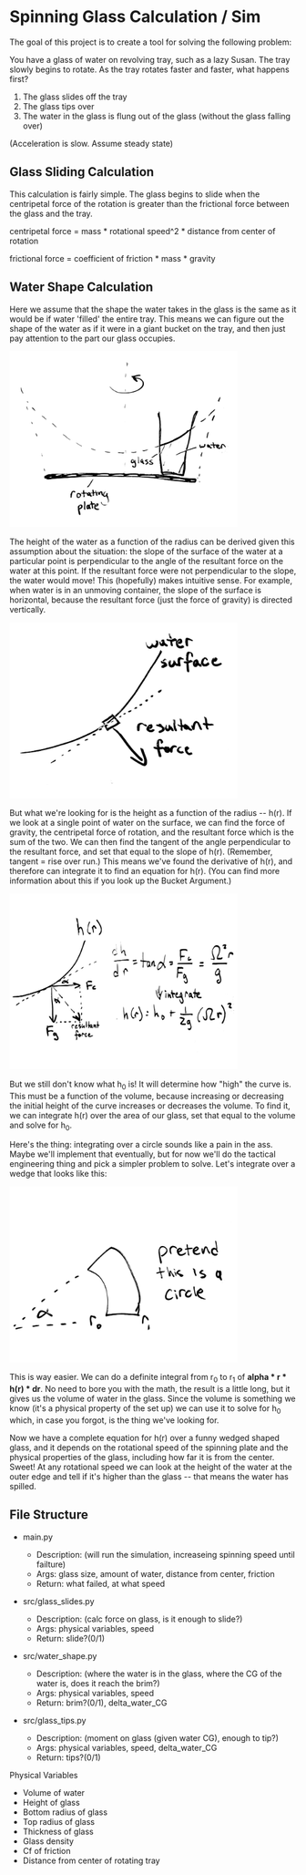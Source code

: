 Spinning Glass Calculation / Sim
=========================

The goal of this project is to create a tool for solving the following problem:

You have a glass of water on revolving tray, such as a lazy Susan. The tray slowly
begins to rotate. As the tray rotates faster and faster, what happens first?

1. The glass slides off the tray
2. The glass tips over
3. The water in the glass is flung out of the glass (without the glass falling over)

(Acceleration is slow. Assume steady state)

## Glass Sliding Calculation

This calculation is fairly simple. The glass begins to slide when the centripetal force of the rotation is greater than the frictional force between the glass and the tray.

centripetal force = mass * rotational speed^2 * distance from center of rotation

frictional force = coefficient of friction * mass * gravity

## Water Shape Calculation

Here we assume that the shape the water takes in the glass is the same as it would be if water 'filled' the entire tray. This means we can figure out the shape of the water as if it were in a giant bucket on the tray, and then just pay attention to the part our glass occupies.


<img src="img/diagram1.png" alt="Diagram1" width=400>

The height of the water as a function of the radius can be derived given this assumption about the situation: the slope of the surface of the water at a particular point is perpendicular to the angle of the resultant force on the water at this point. If the resultant force were not perpendicular to the slope, the water would move! This (hopefully) makes intuitive sense. For example, when water is in an unmoving container, the slope of the surface is horizontal, because the resultant force (just the force of gravity) is directed vertically. 

<img src="img/diagram2.png" alt="Diagram2" width=400>

But what we're looking for is the height as a function of the radius -- h(r). If we look at a single point of water on the surface, we can find the force of gravity, the centripetal force of rotation, and the resultant force which is the sum of the two. We can then find the tangent of the angle perpendicular to the resultant force, and set that equal to the slope of h(r). (Remember, tangent = rise over run.) This means we've found the derivative of h(r), and therefore can integrate it to find an equation for h(r). (You can find more information about this if you look up the Bucket Argument.)

<img src="img/diagram3.png" alt="Diagram3" width=400>

But we still don't know what h<sub>0</sub> is! It will determine how "high" the curve is. This must be a function of the volume, because increasing or decreasing the initial height of the curve increases or decreases the volume. To find it, we can integrate h(r) over the area of our glass, set that equal to the volume and solve for h<sub>0</sub>.

Here's the thing: integrating over a circle sounds like a pain in the ass. Maybe we'll implement that eventually, but for now we'll do the tactical engineering thing and pick a simpler problem to solve. Let's integrate over a wedge that looks like this:

<img src="img/diagram4.png" alt="Diagram4" width=400>

This is way easier. We can do a definite integral from r<sub>0</sub> to r<sub>1</sub> of **alpha * r * h(r) * dr**. No need to bore you with the math, the result is a little long, but it gives us the volume of water in the glass. Since the volume is something we know (it's a physical property of the set up) we can use it to solve for h<sub>0</sub> which, in case you forgot, is the thing we've looking for.

Now we have a complete equation for h(r) over a funny wedged shaped glass, and it depends on the rotational speed of the spinning plate and the physical properties of the glass, including how far it is from the center. Sweet! At any rotational speed we can look at the height of the water at the outer edge and tell if it's higher than the glass -- that means the water has spilled.

## File Structure

- main.py 
  - Description: (will run the simulation, increaseing spinning speed until failture)
  - Args: glass size, amount of water, distance from center, friction
  - Return: what failed, at what speed

- src/glass_slides.py 
  - Description: (calc force on glass, is it enough to slide?)
  - Args: physical variables, speed
  - Return: slide?(0/1)

- src/water_shape.py 
  - Description: (where the water is in the glass, where the CG of the water is, does it reach the brim?)
  - Args: physical variables, speed
  - Return: brim?(0/1), delta_water_CG

- src/glass_tips.py
  - Description: (moment on glass (given water CG), enough to tip?)
  - Args: physical variables, speed, delta_water_CG
  - Return: tips?(0/1)

Physical Variables

- Volume of water
- Height of glass
- Bottom radius of glass
- Top radius of glass
- Thickness of glass
- Glass density
- Cf of friction
- Distance from center of rotating tray
